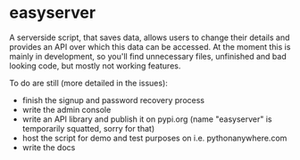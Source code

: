 # easyserver
A serverside script, that saves data, allows users to change their details and provides an API over which this data can be accessed.
At the moment this is mainly in development, so you'll find unnecessary files, unfinished and bad looking code, but mostly not working features.

To do are still (more detailed in the issues):
- finish the signup and password recovery process
- write the admin console
- write an API library and publish it on pypi.org (name "easyserver" is temporarily squatted, sorry for that)
- host the script for demo and test purposes on i.e. pythonanywhere.com
- write the docs
